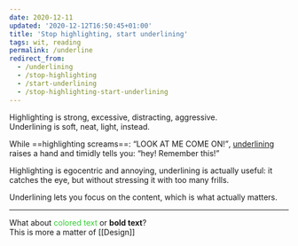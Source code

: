 ```yaml
---
date: 2020-12-11
updated: '2020-12-12T16:50:45+01:00'
title: 'Stop highlighting, start underlining'
tags: wit, reading
permalink: /underline
redirect_from:
  - /underlining
  - /stop-highlighting
  - /start-underlining
  - /stop-highlighting-start-underlining
---
```

Highlighting is strong, excessive, distracting, aggressive.   
Underlining is soft, neat, light, instead.

While ==highlighting screams==: <q>LOOK AT ME COME ON!</q>, <u>underlining</u> raises a hand and timidly tells you: <q>hey! Remember this!</q>

Highlighting is egocentric and annoying, underlining is actually useful: it catches the eye, but without stressing it with too many frills.

Underlining lets you focus on the content, which is what actually matters.

---

What about <span style="color:limegreen">colored text</span> or **bold text**?\
This is more a matter of [[Design]]